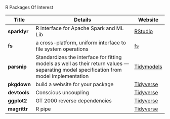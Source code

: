 R Packages Of Interest

Title  |  Details |  Website
-------------------------------  |  ----------------------------  | ------------------------------
**sparklyr** | R interface for Apache Spark and ML Lib | [RStudio](https://spark.rstudio.com/)
**fs** | a cross-platform, uniform interface to file system operations | [fs](https://fs.r-lib.org/)
**parsnip** | Standardizes the interface for fitting models as well as their return values — separating model specification from model implementation | [Tidymodels](https://tidymodels.github.io/parsnip/)
**pkgdown** | build a website for your package | [Tidyverse](https://www.tidyverse.org/articles/2018/05/pkgdown-1-0-0/)
**devtools** | Conscious uncoupling | [Tidyverse](https://www.tidyverse.org/articles/2018/10/devtools-2-0-0/)
**ggplot2** | GT 2000 reverse dependencies | [Tidyverse](https://www.tidyverse.org/articles/2018/07/ggplot2-3-0-0/)
**magrittr** | R pipe | [Tidyverse](https://magrittr.tidyverse.org/)

